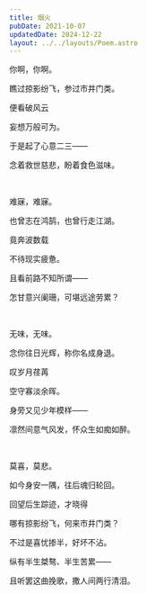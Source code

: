 ```yaml
---
title: 烟火
pubDate: 2021-10-07
updatedDate: 2024-12-22
layout: ../../layouts/Poem.astro
---
```


你啊，你啊。

瞧过掠影纷飞，参过市井门类。

便看破风云

妄想万般可为。

于是起了心意二三——

念着救世慈悲，盼着食色滋味。

<br>

难寐，难寐。

也曾志在鸿鹄，也曾行走江湖。

竟奔波数载

不待现实疲惫。

且看前路不知所谓——

怎甘意兴阑珊，可堪远途劳累？

<br>

无味，无味。

念你往日光辉，称你名成身退。

叹岁月荏苒

空守寡淡余晖。

身旁又见少年模样——

凛然间意气风发，怀众生如痴如醉。

<br>

莫喜，莫悲。

如今身安一隅，往后魂归轮回。

回望后生踪迹，才晓得

哪有掠影纷飞，何来市井门类？

不过是喜忧掺半，好坏不沾。

纵有半生桀骜、半生苦累——

且听罢这曲挽歌，撒人间两行清泪。